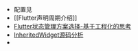 - 配置见[](https://mubu.com/app/edit/home/1535yZrtCuW)
- [[Flutter声明周期介绍]]
- [Flutter状态管理方案选择-基于工程化的思考](https://www.wolai.com/kdxWGYADNcK5duG6UeM8By)
- [InheritedWidget源码分析](https://www.wolai.com/jbWGzCWLCbx4oHCSuGDEFb)
-